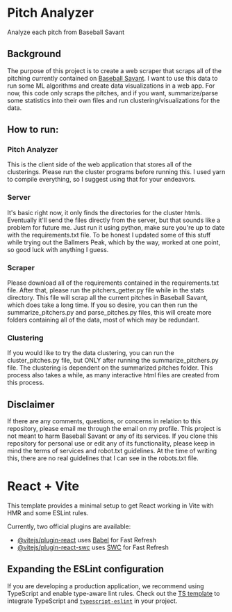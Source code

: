 # Pitch Analyzer
Analyze each pitch from Baseball Savant

## Background
The purpose of this project is to create a web scraper that scraps all of the pitching currently contained on [Baseball Savant](https://baseballsavant.mlb.com/). I want to use this data to run some ML algorithms and create data visualizations in a web app. For now, this code only scraps the pitches, and if you want, summarize/parse some statistics into their own files and run clustering/visualizations for the data.

## How to run:

### Pitch Analyzer
This is the client side of the web application that stores all of the clusterings. Please run the cluster programs before running this. I used yarn to compile everything, so I suggest using that for your endeavors.

### Server
It's basic right now, it only finds the directories for the cluster htmls. Eventually it'll send the files directly from the server, but that sounds like a problem for future me.
Just run it using python, make sure you're up to date with the requirements.txt file. To be honest I updated some of this stuff while trying out the Ballmers Peak, which by the way, worked at one point, so good luck with anything I guess.

### Scraper
Please download all of the requirements contained in the requirements.txt file. After that, please run the pitchers_getter.py file while in the stats directory. This file will scrap all the current pitches in Baseball Savant, which does take a long time. If you so desire, you can then run the summarize_pitchers.py and parse_pitches.py files, this will create more folders containing all of the data, most of which may be redundant. 

### Clustering
If you would like to try the data clustering, you can run the cluster_pitches.py file, but ONLY after running the summarize_pitchers.py file. The clustering is dependent on the summarized pitches folder. This process also takes a while, as many interactive html files are created from this process. 

## Disclaimer
If there are any comments, questions, or concerns in relation to this repository, please email me through the email on my profile. This project is not meant to harm Baseball Savant or any of its services. If you clone this repository for personal use or edit any of its functionality, please keep in mind the terms of services and robot.txt guidelines. At the time of writing this, there are no real guidelines that I can see in the robots.txt file.


# React + Vite

This template provides a minimal setup to get React working in Vite with HMR and some ESLint rules.

Currently, two official plugins are available:

- [@vitejs/plugin-react](https://github.com/vitejs/vite-plugin-react/blob/main/packages/plugin-react/README.md) uses [Babel](https://babeljs.io/) for Fast Refresh
- [@vitejs/plugin-react-swc](https://github.com/vitejs/vite-plugin-react-swc) uses [SWC](https://swc.rs/) for Fast Refresh

## Expanding the ESLint configuration

If you are developing a production application, we recommend using TypeScript and enable type-aware lint rules. Check out the [TS template](https://github.com/vitejs/vite/tree/main/packages/create-vite/template-react-ts) to integrate TypeScript and [`typescript-eslint`](https://typescript-eslint.io) in your project.
